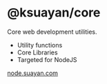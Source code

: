 # @ksuayan/core

Core web development utilities.

- Utility functions
- Core Libraries
- Targeted for NodeJS

[node.suayan.com](https://node.suayan.com)

